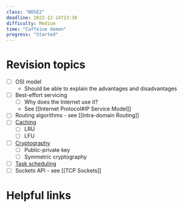 ```yaml
---
class: "NOSE2"
deadline: 2022-12-14T13:30
difficulty: Medium
time: "Caffeine demon"
progress: "Started"
---
```


# Revision topics
- [ ] OSI model
	- Should be able to explain the advantages and disadvantages
- [ ] Best-effort servicing
	- [ ] Why does the Internet use it?
	- See [[Internet Protocol#IP Service Model]]
- [ ] Routing algorithms - see [[Intra-domain Routing]]
- [ ] [Caching](https://moodle.gla.ac.uk/pluginfile.php/5701734/mod_resource/content/9/14.%20Paging.pdf)
	- [ ] LRU
	- [ ] LFU
- [ ] [Cryptography](https://moodle.gla.ac.uk/pluginfile.php/5701701/mod_resource/content/1/Security%20and%20Privacy_1.pdf)
	- [ ] Public-private key
	- [ ] Symmetric cryptography
- [ ] [Task scheduling](https://moodle.gla.ac.uk/pluginfile.php/5701720/mod_resource/content/3/11.%20Process%20Scheduling.pdf)
- [ ] Sockets API - see [[TCP Sockets]]

# Helpful links
